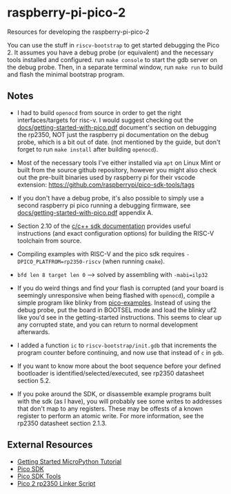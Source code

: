 # raspberry-pi-pico-2

Resources for developing the raspberry-pi-pico-2

You can use the stuff in `riscv-bootstrap` to get started debugging the Pico 2.
It assumes you have a debug probe (or equivalent) and the necessary tools installed and configured. run `make console` to start the gdb server on the debug probe. Then, in a separate terminal window, run `make run` to build and flash the minimal bootstrap program.

## Notes

- I had to build `openocd` from source in order to get the right interfaces/targets for risc-v. I would suggest checking out the [docs/getting-started-with-pico.pdf](docs/getting-started-with-pico) document's section on debugging the rp2350, NOT just the raspberry pi documentation on the debug probe, which is a bit out of date. (not mentioned by the guide, but don't forget to run `make install` after building `openocd`).

- Most of the necessary tools I've either installed via `apt` on Linux Mint or built from the source github repository, however you might also check out the pre-built binaries used by raspberry pi for their vscode extension: https://github.com/raspberrypi/pico-sdk-tools/tags

- If you don't have a debug probe, it's also possible to simply use a second raspberry pi pico running a debugging firmware, see [docs/getting-started-with-pico.pdf](docs/getting-started-with-pico) appendix A.

- Section 2.10 of the [c/c++ sdk documentation](docs/raspberry-pi-pico-c-sdk.pdf) provides useful instructions (and exact configuration options) for building the RISC-V toolchain from source.

- Compiling examples with RISC-V and the pico sdk requires `-DPICO_PLATFROM=rp2350-riscv` (when running `cmake`).

- `bfd len 8 target len 0` --> solved by assembling with `-mabi=ilp32`

- If you do weird things and find your flash is corrupted (and your board is seemingly unresponsive when being flashed with `openocd`), compile a simple program like blinky from [pico-examples](https://github.com/raspberrypi/pico-examples). Instead of using the debug probe, put the board in BOOTSEL mode and load the blinky uf2 like you'd see in the getting-started instructions. This seems to clear up any corrupted state, and you can return to normal development afterwards. 

- I added a function `ic` to `riscv-bootstrap/init.gdb` that increments the program counter before continuing, and now use that instead of `c` in `gdb`.

- If you want to know more about the boot sequence before your defined bootloader is identified/selected/executed, see rp2350 datasheet section 5.2.

- If you poke around the SDK, or disassemble example programs built with the sdk (as I have), you will probably see some writes to addresses that don't map to any registers. These may be offests of a known register to perform an atomic write. For more information, see the rp2350 datasheet section 2.1.3.

## External Resources

- [Getting Started MicroPython Tutorial](https://projects.raspberrypi.org/en/projects/getting-started-with-the-pico)
- [Pico SDK](https://github.com/raspberrypi/pico-sdk)
- [Pico SDK Tools](https://github.com/raspberrypi/pico-sdk-tools)
- [Pico 2 rp2350 Linker Script](https://github.com/raspberrypi/pico-sdk/blob/master/src/rp2_common/pico_crt0/rp2350/memmap_default.ld)

